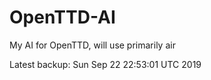 # OpenTTD-AI
My AI for OpenTTD, will use primarily air

Latest backup: Sun Sep 22 22:53:01 UTC 2019
